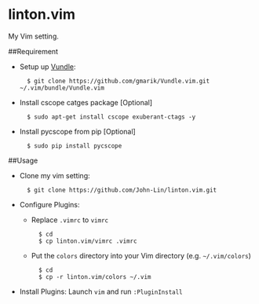 linton.vim
==========

My Vim setting.		

##Requirement
    
- Setup up [Vundle](https://github.com/gmarik/Vundle.vim):
   
   		$ git clone https://github.com/gmarik/Vundle.vim.git ~/.vim/bundle/Vundle.vim

- Install cscope catges package [Optional]
		
		$ sudo apt-get install cscope exuberant-ctags -y

- Install pycscope from pip [Optional]
		
		$ sudo pip install pycscope

##Usage

* Clone my vim setting:
	
		$ git clone https://github.com/John-Lin/linton.vim.git

* Configure Plugins:
 	
	- Replace `.vimrc` to `vimrc`
    		
			$ cd
			$ cp linton.vim/vimrc .vimrc


	- Put the `colors` directory into your Vim directory (e.g. `~/.vim/colors`)
    			
    		$ cd 
	 		$ cp -r linton.vim/colors ~/.vim
	 		
* Install Plugins:
    Launch `vim` and run `:PluginInstall`
